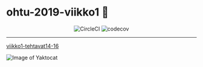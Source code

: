 # ohtu-2019-viikko1 :do_not_litter:


<p align="center">
  <img src="https://circleci.com/gh/kriskrok/ohtu-2019-viikko1.svg" alt="CircleCI">
  <img src="https://codecov.io/gh/kriskrok/ohtu-2019-viikko1/branch/master/graph/badge.svg" alt="codecov">
</p>

***
[viikko1-tehtavat14-16](https://github.com/kriskrok/ohtu-2019-tehtavat)

![Image of Yaktocat](https://octodex.github.com/images/yaktocat.png)

